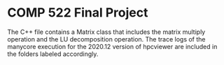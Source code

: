 # COMP 522 Final Project
The C++ file contains a Matrix class that includes the matrix multiply operation and the LU decomposition operation.
The trace logs of the manycore execution for the 2020.12 version of hpcviewer are included in the folders labeled accordingly.